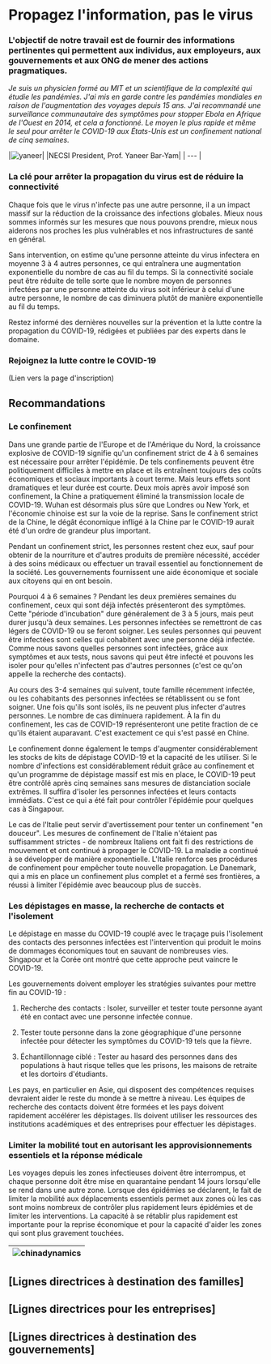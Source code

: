 Propagez l'information, pas le virus
====================================

### L'objectif de notre travail est de fournir des informations pertinentes qui permettent aux individus, aux employeurs, aux gouvernements et aux ONG de mener des actions pragmatiques.

*Je suis un physicien formé au MIT et un scientifique de la complexité qui étudie les pandémies. J'ai mis en garde contre les pandémies mondiales en raison de l'augmentation des voyages depuis 15 ans. J'ai recommandé une surveillance communautaire des symptômes pour stopper Ebola en Afrique de l'Ouest en 2014, et cela a fonctionné. Le moyen le plus rapide et même le seul pour arrêter le COVID-19 aux États-Unis est un confinement national de cinq semaines.*

|![yaneer](source-translation-text/0_english_source/images/Yaneer.jpg)|
|NECSI President, Prof. Yaneer Bar-Yam|
| --- |

### La clé pour arrêter la propagation du virus est de réduire la connectivité

Chaque fois que le virus n'infecte pas une autre personne, il a un impact massif sur la réduction de la croissance des infections globales. Mieux nous sommes informés sur les mesures que nous pouvons prendre, mieux nous aiderons nos proches les plus vulnérables et nos infrastructures de santé en général.

Sans intervention, on estime qu'une personne atteinte du virus infectera en moyenne 3 à 4 autres personnes, ce qui entraînera une augmentation exponentielle du nombre de cas au fil du temps. Si la connectivité sociale peut être réduite de telle sorte que le nombre moyen de personnes infectées par une personne atteinte du virus soit inférieur à celui d'une autre personne, le nombre de cas diminuera plutôt de manière exponentielle au fil du temps.

Restez informé des dernières nouvelles sur la prévention et la lutte contre la propagation du COVID-19, rédigées et publiées par des experts dans le domaine.

### Rejoignez la lutte contre le COVID-19

(Lien vers la page d'inscription)

## Recommandations

### Le confinement

Dans une grande partie de l'Europe et de l'Amérique du Nord, la croissance explosive de COVID-19 signifie qu'un confinement strict de 4 à 6 semaines est nécessaire pour arrêter l'épidémie. De tels confinements peuvent être politiquement difficiles à mettre en place et ils entraînent toujours des coûts économiques et sociaux importants à court terme. Mais leurs effets sont dramatiques et leur durée est courte. Deux mois après avoir imposé son confinement, la Chine a pratiquement éliminé la transmission locale de COVID-19. Wuhan est désormais plus sûre que Londres ou New York, et l'économie chinoise est sur la voie de la reprise. Sans le confinement strict de la Chine, le dégât économique infligé à la Chine par le COVID-19 aurait été d'un ordre de grandeur plus important.

Pendant un confinement strict, les personnes restent chez eux, sauf pour obtenir de la nourriture et d'autres produits de première nécessité, accéder à des soins médicaux ou effectuer un travail essentiel au fonctionnement de la société. Les gouvernements fournissent une aide économique et sociale aux citoyens qui en ont besoin.

Pourquoi 4 à 6 semaines ? Pendant les deux premières semaines du confinement, ceux qui sont déjà infectés présenteront des symptômes. Cette "période d'incubation" dure généralement de 3 à 5 jours, mais peut durer jusqu'à deux semaines. Les personnes infectées se remettront de cas légers de COVID-19 ou se feront soigner. Les seules personnes qui peuvent être infectées sont celles qui cohabitent avec une personne déjà infectée. Comme nous savons quelles personnes sont infectées, grâce aux symptômes et aux tests, nous savons qui peut être infecté et pouvons les isoler pour qu'elles n'infectent pas d'autres personnes (c'est ce qu'on appelle la recherche des contacts).

Au cours des 3-4 semaines qui suivent, toute famille récemment infectée, ou les cohabitants des personnes infectées se rétablissent ou se font soigner. Une fois qu'ils sont isolés, ils ne peuvent plus infecter d'autres personnes. Le nombre de cas diminuera rapidement. À la fin du confinement, les cas de COVID-19 représenteront une petite fraction de ce qu'ils étaient auparavant. C'est exactement ce qui s'est passé en Chine.

Le confinement donne également le temps d'augmenter considérablement les stocks de kits de dépistage COVID-19 et la capacité de les utiliser. Si le nombre d'infections est considérablement réduit grâce au confinement et qu'un programme de dépistage massif est mis en place, le COVID-19 peut être contrôlé après cinq semaines sans mesures de distanciation sociale extrêmes. Il suffira d'isoler les personnes infectées et leurs contacts immédiats. C'est ce qui a été fait pour contrôler l'épidémie pour quelques cas à Singapour.

Le cas de l'Italie peut servir d'avertissement pour tenter un confinement "en douceur". Les mesures de confinement de l'Italie n'étaient pas suffisamment strictes - de nombreux Italiens ont fait fi des restrictions de mouvement et ont continué à propager le COVID-19. La maladie a continué à se développer de manière exponentielle. L'Italie renforce ses procédures de confinement pour empêcher toute nouvelle propagation. Le Danemark, qui a mis en place un confinement plus complet et a fermé ses frontières, a réussi à limiter l'épidémie avec beaucoup plus de succès.

### Les dépistages en masse, la recherche de contacts et l'isolement

Le dépistage en masse du COVID-19 couplé avec le traçage puis l'isolement des contacts des personnes infectées est l'intervention qui produit le moins de dommages économiques tout en sauvant de nombreuses vies. Singapour et la Corée ont montré que cette approche peut vaincre le COVID-19.

Les gouvernements doivent employer les stratégies suivantes pour mettre fin au COVID-19 :

1. Recherche des contacts : Isoler, surveiller et tester toute personne ayant été en contact avec une personne infectée connue.

2. Tester toute personne dans la zone géographique d'une personne infectée pour détecter les symptômes du COVID-19 tels que la fièvre.

3. Échantillonnage ciblé : Tester au hasard des personnes dans des populations à haut risque telles que les prisons, les maisons de retraite et les dortoirs d'étudiants.

Les pays, en particulier en Asie, qui disposent des compétences requises devraient aider le reste du monde à se mettre à niveau. Les équipes de recherche des contacts doivent être formées et les pays doivent rapidement accélérer les dépistages. Ils doivent utiliser les ressources des institutions académiques et des entreprises pour effectuer les dépistages.

### Limiter la mobilité tout en autorisant les approvisionnements essentiels et la réponse médicale

Les voyages depuis les zones infectieuses doivent être interrompus, et chaque personne doit être mise en quarantaine pendant 14 jours lorsqu'elle se rend dans une autre zone. Lorsque des épidémies se déclarent, le fait de limiter la mobilité aux déplacements essentiels permet aux zones où les cas sont moins nombreux de contrôler plus rapidement leurs épidémies et de limiter les interventions. La capacité à se rétablir plus rapidement est importante pour la reprise économique et pour la capacité d'aider les zones qui sont plus gravement touchées.

|![chinadynamics](source-translation-text/0_english_source/images/ChinaDynamics.png)|
| --- |

## [Lignes directrices à destination des familles]

## [Lignes directrices pour les entreprises]

## [Lignes directrices à destination des gouvernements]
